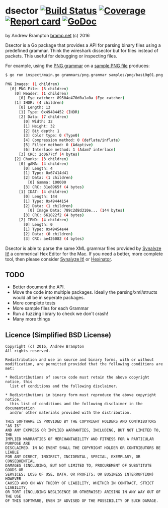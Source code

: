 # dsector [![Build Status](https://img.shields.io/travis/bramp/dsector.svg)](https://travis-ci.org/bramp/dsector) [![Coverage](https://img.shields.io/coveralls/bramp/dsector.svg)](https://coveralls.io/github/bramp/dsector) [![Report card](https://goreportcard.com/badge/github.com/bramp/dsector)](https://goreportcard.com/report/github.com/bramp/dsector) [![GoDoc](https://godoc.org/github.com/bramp/dsector?status.svg)](https://godoc.org/github.com/bramp/dsector)
by Andrew Brampton [bramp.net](https://bramp.net) (c) 2016

<!-- [![GoDoc](https://godoc.org/github.com/bramp/dsector?status.svg)](https://godoc.org/github.com/bramp/dsector) -->

Dsector is a Go package that provides a API for parsing binary files using a predefined grammar. Think the wireshark dissector but for files instead of packets. This useful for debugging or inspecting files.

For example, using the [PNG grammar](https://github.com/bramp/Grammars/blob/master/png.grammar) on a [sample PNG file](samples/png/basi0g01.png) produces:
```bash
$ go run inspect/main.go grammars/png.grammar samples/png/basi0g01.png 

PNG Images: (1 children)
  [0] PNG File: (3 children)
    [0] Header: (1 children)
      [0] Eye catcher: 89504e470d0a1a0a (Eye catcher)
    [1] IHDR: (4 children)
      [0] Length: 13
      [1] Type: 0x49484452 (IHDR)
      [2] Data: (7 children)
        [0] Width: 32
        [1] Height: 32
        [2] Bit depth: 1
        [3] Color type: 0 (Type0)
        [4] Compression method: 0 (deflate/inflate)
        [5] Filter method: 0 (Adaptive)
        [6] Interlace method: 1 (Adam7 interlace)
      [3] CRC: 2c0677cf (4 bytes)
    [2] Chunks: (3 children)
      [0] gAMA: (4 children)
        [0] Length: 4
        [1] Type: 0x67414d41
        [2] Data: (1 children)
          [0] Gamma: 100000
        [3] CRC: 31e8965f (4 bytes)
      [1] IDAT: (4 children)
        [0] Length: 144
        [1] Type: 0x49444154
        [2] Data: (1 children)
          [0] Image Data: 789c2d8d310e... (144 bytes)
        [3] CRC: 661822f2 (4 bytes)
      [2] IEND: (4 children)
        [0] Length: 0
        [1] Type: 0x49454e44
        [2] Data: (0 children)
        [3] CRC: ae426082 (4 bytes)
```

Dsector is able to parse the same XML grammar files provided by [Synalyze It!](https://www.synalysis.net/) a commerical Hex Editor for the Mac. If you need a better, more complete tool, then please consider [Synalyze It!](https://www.synalysis.net/) or [Hexinator](https://hexinator.com/).

TODO
----

* Better document the API.
* Move the code into multiple packages. Ideally the parsing/xml/structs would all be in seperate packages.
* More complete tests
* More sample files for each Grammar
* Run a fuzzing library to check we don't crash!
* Many more things


Licence (Simplified BSD License)
--------------------------------
```
Copyright (c) 2016, Andrew Brampton
All rights reserved.

Redistribution and use in source and binary forms, with or without
modification, are permitted provided that the following conditions are met:

* Redistributions of source code must retain the above copyright notice, this
  list of conditions and the following disclaimer.

* Redistributions in binary form must reproduce the above copyright notice,
  this list of conditions and the following disclaimer in the documentation
  and/or other materials provided with the distribution.

THIS SOFTWARE IS PROVIDED BY THE COPYRIGHT HOLDERS AND CONTRIBUTORS "AS IS"
AND ANY EXPRESS OR IMPLIED WARRANTIES, INCLUDING, BUT NOT LIMITED TO, THE
IMPLIED WARRANTIES OF MERCHANTABILITY AND FITNESS FOR A PARTICULAR PURPOSE ARE
DISCLAIMED. IN NO EVENT SHALL THE COPYRIGHT HOLDER OR CONTRIBUTORS BE LIABLE
FOR ANY DIRECT, INDIRECT, INCIDENTAL, SPECIAL, EXEMPLARY, OR CONSEQUENTIAL
DAMAGES (INCLUDING, BUT NOT LIMITED TO, PROCUREMENT OF SUBSTITUTE GOODS OR
SERVICES; LOSS OF USE, DATA, OR PROFITS; OR BUSINESS INTERRUPTION) HOWEVER
CAUSED AND ON ANY THEORY OF LIABILITY, WHETHER IN CONTRACT, STRICT LIABILITY,
OR TORT (INCLUDING NEGLIGENCE OR OTHERWISE) ARISING IN ANY WAY OUT OF THE USE
OF THIS SOFTWARE, EVEN IF ADVISED OF THE POSSIBILITY OF SUCH DAMAGE.
